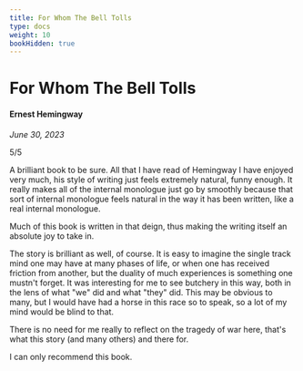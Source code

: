```yaml
---
title: For Whom The Bell Tolls
type: docs
weight: 10
bookHidden: true
---
```


# For Whom The Bell Tolls

#### Ernest Hemingway

*June 30, 2023*  

5/5  

A brilliant book to be sure. All that I have read of Hemingway I have enjoyed very much, his style of writing just feels extremely natural, funny enough. It really makes all of the internal monologue just go by smoothly because that sort of internal monologue feels natural in the way it has been written, like a real internal monologue.  

Much of this book is written in that deign, thus making the writing itself an absolute joy to take in.  

The story is brilliant as well, of course. It is easy to imagine the single track mind one may have at many phases of life, or when one has received friction from another, but the duality of much experiences is something one mustn't forget. It was interesting for me to see butchery in this way, both in the lens of what "we" did and what "they" did. This may be obvious to many, but I would have had a horse in this race so to speak, so a lot of my mind would be blind to that.  

There is no need for me really to reflect on the tragedy of war here, that's what this story (and many others) and there for.  

I can only recommend this book.  